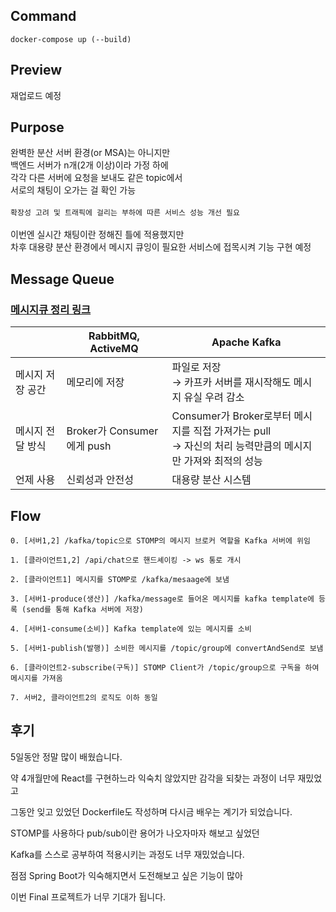## Command

```shell
docker-compose up (--build)
```

## Preview

재업로드 예정

## Purpose

완벽한 분산 서버 환경(or MSA)는 아니지만
<br>
백엔드 서버가 n개(2개 이상)이라 가정 하에
<br>
각각 다른 서버에 요청을 보내도 같은 topic에서
<br>
서로의 채팅이 오가는 걸 확인 가능
<br>
<br>
``확장성 고려 및 트래픽에 걸리는 부하에 따른 서비스 성능 개선 필요``
<br>
<br>
이번엔 실시간 채팅이란 정해진 틀에 적용했지만
<br>
차후 대용량 분산 환경에서 메시지 큐잉이 필요한 서비스에 접목시켜 기능 구현 예정

## Message Queue

### [메시지큐 정리 링크](https://velog.io/@kata/Message-Queue)

|  | RabbitMQ, ActiveMQ | Apache Kafka |
| --- | --- | --- |
| 메시지 저장 공간 | 메모리에 저장 | 파일로 저장<br>→ 카프카 서버를 재시작해도 메시지 유실 우려 감소 |
| 메시지 전달 방식 | Broker가 Consumer에게 push | Consumer가 Broker로부터 메시지를 직접 가져가는 pull<br>→ 자신의 처리 능력만큼의 메시지만 가져와 최적의 성능 |
| 언제 사용 | 신뢰성과 안전성 | 대용량 분산 시스템 |

## Flow

```
0. [서버1,2] /kafka/topic으로 STOMP의 메시지 브로커 역할을 Kafka 서버에 위임

1. [클라이언트1,2] /api/chat으로 핸드셰이킹 -> ws 통로 개시

2. [클라이언트1] 메시지를 STOMP로 /kafka/mesaage에 보냄

3. [서버1-produce(생산)] /kafka/message로 들어온 메시지를 kafka template에 등록 (send를 통해 Kafka 서버에 저장)

4. [서버1-consume(소비)] Kafka template에 있는 메시지를 소비

5. [서버1-publish(발행)] 소비한 메시지를 /topic/group에 convertAndSend로 보냄

6. [클라이언트2-subscribe(구독)] STOMP Client가 /topic/group으로 구독을 하여 메시지를 가져옴

7. 서버2, 클라이언트2의 로직도 이하 동일
```


## 후기

5일동안 정말 많이 배웠습니다.

약 4개월만에 React를 구현하느라 익숙치 않았지만 감각을 되찾는 과정이 너무 재밌었고

그동안 잊고 있었던 Dockerfile도 작성하며 다시금 배우는 계기가 되었습니다.

STOMP를 사용하다 pub/sub이란 용어가 나오자마자 해보고 싶었던

Kafka를 스스로 공부하여 적용시키는 과정도 너무 재밌었습니다.

점점 Spring Boot가 익숙해지면서 도전해보고 싶은 기능이 많아

이번 Final 프로젝트가 너무 기대가 됩니다.

